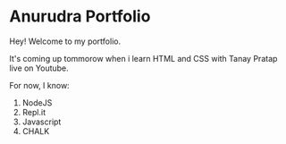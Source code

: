 # Anurudra Portfolio

Hey! Welcome to my portfolio. 

It's coming up tommorow when i learn HTML and CSS with Tanay Pratap live on Youtube.

For now, I know:

1. NodeJS
1. Repl.it
2. Javascript
2. CHALK
